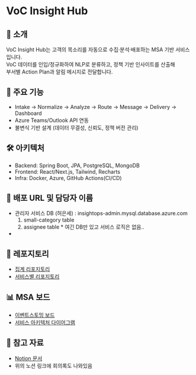 # VoC Insight Hub

## 📌 소개
VoC Insight Hub는 고객의 목소리를 자동으로 수집·분석·배포하는 MSA 기반 서비스입니다.  
VoC 데이터를 인입/정규화하여 NLP로 분류하고, 정책 기반 인사이트를 산출해  
부서별 Action Plan과 알림 메시지로 전달합니다.

## 🔑 주요 기능
- Intake → Normalize → Analyze → Route → Message → Delivery → Dashboard
- Azure Teams/Outlook API 연동
- 불변식 기반 설계 (데이터 무결성, 신뢰도, 정책 버전 관리)

## 🛠️ 아키텍처
- Backend: Spring Boot, JPA, PostgreSQL, MongoDB
- Frontend: React/Next.js, Tailwind, Recharts
- Infra: Docker, Azure, GitHub Actions(CI/CD)

## 🐒 배포 URL 및 담당자 이름
- 관리자 서비스 DB (허은세) : insightops-admin.mysql.database.azure.com
    1. small-category table
    2. assignee table
      * 여긴 DB만 있고 서비스 로직은 없음..
- 

## 📂 레포지토리
- [집계 리포지토리](https://github.com/Si1verBird/InsightOps_system.git)
- [서비스별 리포지토리](#서비스별-리포지토리)

## 📊 MSA 보드
- [이벤트스토밍 보드](https://miro.com/app/board/uXjVJQ9PPwo=/?share_link_id=513714152746)
- [서비스 아키텍처 다이어그램](링크)

## 📑 참고 자료
- [Notion 문서](https://silverbirds.notion.site/25cf8f01056180c38be1f1c1cf16e14e?source=copy_link)
- 위의 노션 링크에 회의록도 나와있음

